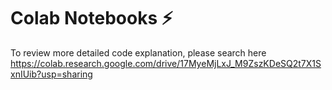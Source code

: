 # Colab Notebooks ⚡
To review more detailed code explanation, please search here <br/>
https://colab.research.google.com/drive/17MyeMjLxJ_M9ZszKDeSQ2t7X1SxnIUib?usp=sharing
